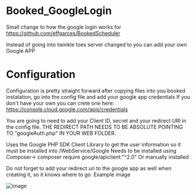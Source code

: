 # Booked_GoogleLogin

Small change to how the google login works for
https://github.com/effgarces/BookedScheduler

Instead of going into twinkle toes server changed to you can add your own Google APP

# Configuration
Configuration is pretty straight forward after copying files into you booked instalation, go into the config file and add your google app credentials
If you don't have your own you can crete one here: https://console.cloud.google.com/apis/credentials

You are going to need to add your Client ID, secret and your redirect URI in the config file. THE REDIRECT PATH NEEDS TO BE ABSOLUTE POINTING TO "googleAuth.php" IN YOUR WEB FOLDER.

Uses the Google PHP SDK Client Library to get the user information so it must be installed into /WebService/Google 
Needs to be installed using Composer-> composer require google/apiclient:"^2.0"
Or manually installed

Do not forget to add your redirect uri to the google app as well when creating it, so it knows where to go.
Example image

![image](https://user-images.githubusercontent.com/33222172/118257698-d7060980-b4a6-11eb-8842-874fea7fd33e.png)
